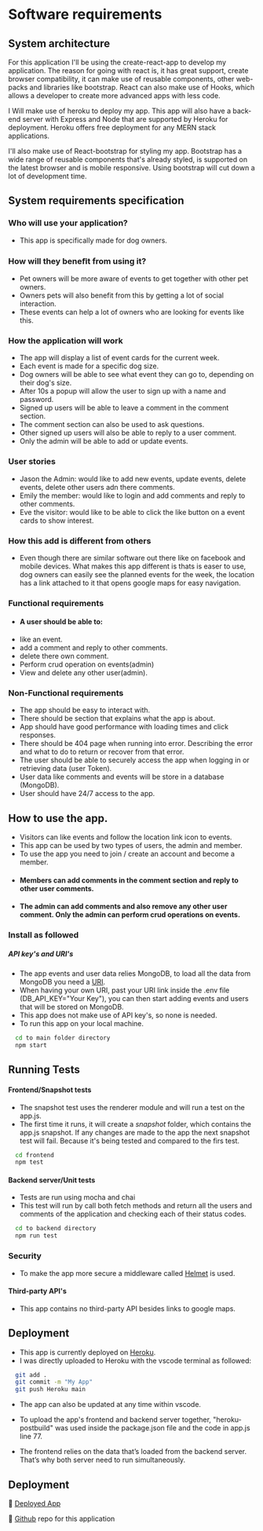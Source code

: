#  Software requirements

## System architecture
For this application I'll be using the create-react-app to develop my application.
The reason for going with react is, it has great support, create browser compatibility,
it can make use of reusable components, other web-packs and libraries like bootstrap.
React can also make use of Hooks, which allows a developer to create more advanced apps
with less code.

I Will make use of heroku to deploy my app. This app will also have a back-end server
with Express and Node that are supported by Heroku for deployment. Heroku offers free
deployment for any MERN stack applications.

I'll also make use of React-bootstrap for styling my app. Bootstrap has a wide range
of reusable components that's already styled, is supported on the latest browser and
is mobile responsive. Using bootstrap will cut down a lot of development time.


## System requirements specification

### Who will use your application?
- This app is specifically made for dog owners.

### How will they beneﬁt from using it?
- Pet owners will be more aware of events to get together with other pet owners.
- Owners pets will also benefit from this by getting a lot of social interaction.
- These events can help a lot of owners who are looking for events like this.  

### How the application will work
-   The app will display a list of event cards for the current week.
-   Each event is made for a specific dog size.
-   Dog owners will be able to see what event they can go to, depending on their dog's size.
-   After 10s a popup will allow the user to sign up with a name and password.
-   Signed up users will be able to leave a comment in the comment section.
-   The comment section can also be used to ask questions.
-   Other signed up users will also be able to reply to a user comment.
-   Only the admin will be able to add or update events.

### User stories
- Jason the Admin: would like to add new events, update events, delete events, delete other users adn there comments.
- Emily the member: would like to login and add comments and reply to other comments.
- Eve the visitor: would like to be able to click the like button on a event cards to show interest.

### How this add is different from others
- Even though there are similar software out there like on facebook and mobile devices. What makes this app
  different is thats is easer to use, dog owners can easily see the planned events for the week, the location has a link
  attached to it that opens google maps for easy navigation.

### Functional requirements
- #### A user should be able to:  
- like an event.
- add a comment and reply to other comments.
- delete there own comment.
- Perform crud operation on events(admin)
- View and delete any other user(admin).

### Non-Functional requirements
-	The app should be easy to interact with.
-	There should be section that explains what the app is about.
- App should have good performance with loading times and click responses.
-	There should be 404 page when running into error. Describing the error and what to do to return or recover from that error.
-	The user should be able to securely access the app when logging in or retrieving data (user Token).
- User data like comments and events will be store in a database (MongoDB).
- User should have 24/7 access to the app.

## How to use the app.
- Visitors can like events and follow the location link icon to events.
- This app can be used by two types of users, the admin and member.
- To use the app you need to join / create an account and become a member.
- #### Members  can add comments in the comment section and reply to other user comments.
- #### The admin can add comments and also remove any other user comment. Only the admin can perform crud operations on events.


### Install as followed
##### API key's and URI's
- The app events and user data relies MongoDB, to load all the data from MongoDB you need a [URI](https://www.mongodb.com/docs/manual/reference/connection-string/).
- When having your own URI, past your URI link inside the .env file (DB_API_KEY="Your Key"), you can then start adding events and users that will be stored on MongoDB.
- This app does not make use of API key's, so none is needed.
- To run this app on your local machine.

```bash
  cd to main folder directory
  npm start
```

## Running Tests
#### Frontend/Snapshot tests
- The snapshot test uses the renderer module and will run a test on the app.js.
- The first time it runs, it will create a _snapshot_ folder, which contains the app.js snapshot. If any changes are made to the app the next snapshot test will fail. Because it's being tested and compared to the firs test.
```bash
  cd frontend
  npm test
```

#### Backend server/Unit tests
- Tests are run using mocha and chai
- This test will run by call both fetch methods and return all the users and comments of the application and checking each of their status codes.
```bash
  cd to backend directory
  npm run test
```

### Security
- To make the app more secure a middleware called [Helmet](https://www.npmjs.com/package/helmet) is used.

#### Third-party API's 
- This app contains no third-party API besides links to google maps.

## Deployment

- This app is currently deployed on [Heroku](https://dashboard.heroku.com/).
- I was directly uploaded to Heroku with the vscode terminal as followed:
```bash
  git add .
  git commit -m "My App"
  git push Heroku main 
```
- The app can also be updated at any time within vscode.

- To upload the app's frontend and backend server together, "heroku-postbuild" was used inside the package.json file and the code in app.js line 77.
- The frontend relies on the data that’s loaded from the backend server. That’s why both server need to run simultaneously.

## Deployment

🔗 [Deployed App](https://dogeventplanner.herokuapp.com/)

🔗 [Github](https://github.com/JasonMorta/doggy-event-planner) repo for this application

